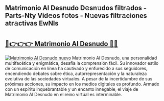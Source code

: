 ## Matrimonio Al Desnudo D𝚎sn𝚞dos filtr𝚊dos - Parts-Nty Vid𝚎os f𝚘tos - N𝚞evas filtr𝚊ciones atr𝚊ctivas EwNls

# <h2><a href="http://mbcex1.tromn.icu/?c=Matrimonio+Al+Desnudo">🔗👉👉👉 Matrimonio Al Desnudo 🔗🔗</a></h2>

[![Matrimonio Al Desnudo nuevo](https://i.imgur.com/pEAQMta.gif)](http://mbcex1.tromn.icu/?c=Matrimonio+Al+Desnudo)
Matrimonio Al Desnudo, una personalidad multifacética y enigmática, desafía la comprensión fácil. Su innovador estilo de comunicación en línea ha cautivado y enfurecido a sus seguidores, encendiendo debates sobre ética, autorrepresentación y la naturaleza evolutiva de las sociedades virtuales. A pesar de la incertidumbre de sus próximas acciones, su impacto en los medios digitales es profundo. Armado con un espíritu inquebrantable y un encanto innegable, el viaje de Matrimonio Al Desnudo en el reino virtual es interminable.
